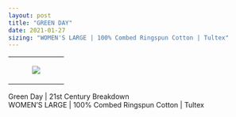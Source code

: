 ```yaml
---
layout: post
title: "GREEN DAY"
date: 2021-01-27
sizing: "WOMEN'S LARGE | 100% Combed Ringspun Cotton | Tultex"
---
```




<table style="width:100%;"><tr><td style="vertical-align:top;">
      <figure class="tmblr-full" data-orig-height="2048" data-orig-width="1365" data-orig-src="https://concertshirts.netlify.app/shirts/0038/0038-01.jpg"><img src="https://64.media.tumblr.com/c3b317ba3029003542ec7d246482b0e5/0974824c85e2d155-bf/s540x810/89ee0bd2d7850e4a1d3e583c564243e3bd889727.jpg" data-orig-height="2048" data-orig-width="1365" data-orig-src="https://concertshirts.netlify.app/shirts/0038/0038-01.jpg"/></figure></td>
  </tr></table><p>
  Green Day | 21st Century Breakdown<br/>WOMEN&rsquo;S LARGE | 100% Combed Ringspun Cotton | Tultex
</p>
